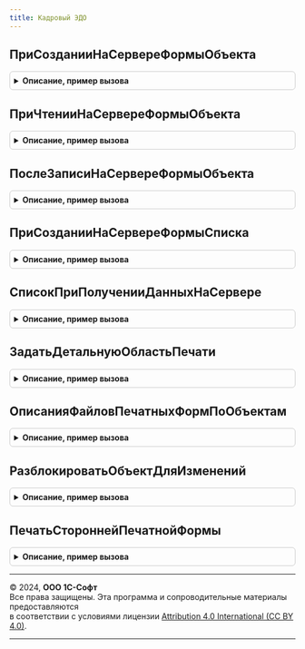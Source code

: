 ```yaml
---
title: Кадровый ЭДО
---
```



## ПриСозданииНаСервереФормыОбъекта
<details style="margin: 1em 0; padding: 0.5em; border: 1px solid #ccc; border-radius: 6px;">

<summary style="font-weight: bold; cursor: pointer;">Описание, пример вызова</summary>

```bsl

// Дорабатывает форму нового документа, создает реквизиты наличия присоединенных файлов печатных форм.
// Вызывается из события ПриСозданииНаСервере формы объекта.
//
// Параметры:
//   УправляемаяФорма     - ФормаКлиентскогоПриложения - форма объекта.
//   Отказ                - Булево
//   СтандартнаяОбработка - Булево
//   ОбъектФормы          - ДанныеФормыСтруктура, основной объект формы
//
Процедура ПриСозданииНаСервереФормыОбъекта(УправляемаяФорма, Отказ, СтандартнаяОбработка, ОбъектФормы) Экспорт
```

Пример вызова
```bsl
КадровыйЭДО.ПриСозданииНаСервереФормыОбъекта(УправляемаяФорма, Отказ, СтандартнаяОбработка, ОбъектФормы) 
```
</details>

## ПриЧтенииНаСервереФормыОбъекта
<details style="margin: 1em 0; padding: 0.5em; border: 1px solid #ccc; border-radius: 6px;">

<summary style="font-weight: bold; cursor: pointer;">Описание, пример вызова</summary>

```bsl

// Дорабатывает форму существующего документа, создает реквизиты наличия присоединенных файлов печатных форм.
// Вызывается из события ПриЧтенииНаСервере формы объекта.
//
// Параметры:
//   УправляемаяФорма     - ФормаКлиентскогоПриложения - форма объекта.
//   ТекущийОбъект        - ДокументОбъект - объект, который будет прочитан.
//   ОбъектФормы          - ДанныеФормыСтруктура, основной объект формы
//
Процедура ПриЧтенииНаСервереФормыОбъекта(УправляемаяФорма, ТекущийОбъект, ОбъектФормы) Экспорт
```

Пример вызова
```bsl
КадровыйЭДО.ПриЧтенииНаСервереФормыОбъекта(УправляемаяФорма, ТекущийОбъект, ОбъектФормы) 
```
</details>

## ПослеЗаписиНаСервереФормыОбъекта
<details style="margin: 1em 0; padding: 0.5em; border: 1px solid #ccc; border-radius: 6px;">

<summary style="font-weight: bold; cursor: pointer;">Описание, пример вызова</summary>

```bsl

// В форме документа обновляет сведения о наличии присоединенных файлов печатных форм.
// Вызывается из события ПослеЗаписиНаСервере формы объекта.
//
// Параметры:
//   УправляемаяФорма     - ФормаКлиентскогоПриложения - форма объекта.
//   ТекущийОбъект        - ДокументОбъект - объект.
//   ПараметрыЗаписи      - Структура
//   ОбъектФормы          - ДанныеФормыСтруктура, основной объект формы
//
Процедура ПослеЗаписиНаСервереФормыОбъекта(УправляемаяФорма, ТекущийОбъект, ПараметрыЗаписи, ОбъектФормы) Экспорт
```

Пример вызова
```bsl
КадровыйЭДО.ПослеЗаписиНаСервереФормыОбъекта(УправляемаяФорма, ТекущийОбъект, ПараметрыЗаписи, ОбъектФормы) 
```
</details>

## ПриСозданииНаСервереФормыСписка
<details style="margin: 1em 0; padding: 0.5em; border: 1px solid #ccc; border-radius: 6px;">

<summary style="font-weight: bold; cursor: pointer;">Описание, пример вызова</summary>

```bsl

// Дорабатывает запрос динамического списка документов, расширяя состав полей признаками
// наличия присоединенного файла печатной формы.
//
// Параметры:
//  УправляемаяФорма - УправляемаяФорма
//  Список           - ДинамическийСписок
//
Процедура ПриСозданииНаСервереФормыСписка(УправляемаяФорма, Список) Экспорт
```

Пример вызова
```bsl
КадровыйЭДО.ПриСозданииНаСервереФормыСписка(УправляемаяФорма, Список) 
```
</details>

## СписокПриПолученииДанныхНаСервере
<details style="margin: 1em 0; padding: 0.5em; border: 1px solid #ccc; border-radius: 6px;">

<summary style="font-weight: bold; cursor: pointer;">Описание, пример вызова</summary>

```bsl

// Заполняет флаги существования присоединенных файлов печатных форм.
//
// Параметры:
//  ИмяЭлемента - Строка
//  Настройки   - НастройкиКомпоновкиДанных
//  Строки      - СтрокиДинамическогоСписка
//
Процедура СписокПриПолученииДанныхНаСервере(ИмяЭлемента, Настройки, Строки) Экспорт
```

Пример вызова
```bsl
КадровыйЭДО.СписокПриПолученииДанныхНаСервере(ИмяЭлемента, Настройки, Строки) 
```
</details>

## ЗадатьДетальнуюОбластьПечати
<details style="margin: 1em 0; padding: 0.5em; border: 1px solid #ccc; border-radius: 6px;">

<summary style="font-weight: bold; cursor: pointer;">Описание, пример вызова</summary>

```bsl

// Задает детальную область печати в табличном документе, позволяя более глубоко детализировать
// выводимые бланки по одной ссылке на объект.
//
// Параметры:
//  ПараметрыПечати            - см. УправлениеПечатьюПереопределяемый.ПриПечати
//  ДокументРезультат          - ТабличныйДокумент
//  ИдентификаторПечатнойФормы - Строка
//  НомерСтрокиНачалаОбласти   - Число
//  ДанныеПечати               - Структура, СтрокаТаблицаЗначений, содержащая детальную информацию
//  ОбъектДокумента            - Ссылка на печатаемый объект
//
Процедура ЗадатьДетальнуюОбластьПечати(ПараметрыПечати, ДокументРезультат, ИдентификаторПечатнойФормы, НомерСтрокиНачалаОбласти, ДанныеПечати, ОбъектДокумента) Экспорт
```

Пример вызова
```bsl
КадровыйЭДО.ЗадатьДетальнуюОбластьПечати(ПараметрыПечати, ДокументРезультат, ИдентификаторПечатнойФормы, НомерСтрокиНачалаОбласти, ДанныеПечати, ОбъектДокумента) 
```
</details>

## ОписанияФайловПечатныхФормПоОбъектам
<details style="margin: 1em 0; padding: 0.5em; border: 1px solid #ccc; border-radius: 6px;">

<summary style="font-weight: bold; cursor: pointer;">Описание, пример вызова</summary>

```bsl

// Возвращает описание файлов печатных форм объектов.
//
// Параметры:
//  Владельцы                  - Массив, ссылок на объекты с присоединенными файлами
//  ИдентификаторыПечатныхФорм - Массив, идентификаторов печатных форм
//                             - Строка, идентификаторы печатных форм, разделенные запятыми
//
// Возвращаемое значение:
//  Структура - с ключами:
//   * ПечатныеФормыОбъектов - Соответствие
//     * Ключ     - Ссылка на владельца
//     * Значение - Структура
//        * Ключ     - Идентификатор печатной формы
//        * Значение - Массив, ссылок на присоединенные файлы
//   * ОригиналыПечатныхФорм - Структура
//      * Ключ     - Идентификатор печатной формы
//      * Значение - Структура, с Ключами
//         * Наименование - Наименование печатной формы
//         * Оригиналы    - Соответствие
//            * Ключ     - Ссылка, на присоединенный файл печатной формы
//            * Значение - Структура с ключами, описывающими печатную форму
//
Функция ОписанияФайловПечатныхФормПоОбъектам(Владельцы, ИдентификаторыПечатныхФорм) Экспорт
```

Пример вызова
```bsl
Результат = КадровыйЭДО.ОписанияФайловПечатныхФормПоОбъектам(Владельцы, ИдентификаторыПечатныхФорм) 
```
</details>

## РазблокироватьОбъектДляИзменений
<details style="margin: 1em 0; padding: 0.5em; border: 1px solid #ccc; border-radius: 6px;">

<summary style="font-weight: bold; cursor: pointer;">Описание, пример вызова</summary>

```bsl

// Разблокирует объект с приложенными файлами печатных форм, помечая файлы печатных форм на удаление.
//
// Параметры:
//  ОбъектДляРазблокировки - ОпределяемыйТип.ОбъектСПечатнымиФормами
//
// Возвращаемое значение:
//  Строка - Пустая если все в порядке или полное описание возникшей ошибки.
//
Функция РазблокироватьОбъектДляИзменений(ОбъектДляРазблокировки) Экспорт
```

Пример вызова
```bsl
Результат = КадровыйЭДО.РазблокироватьОбъектДляИзменений(ОбъектДляРазблокировки) 
```
</details>

## ПечатьСтороннейПечатнойФормы
<details style="margin: 1em 0; padding: 0.5em; border: 1px solid #ccc; border-radius: 6px;">

<summary style="font-weight: bold; cursor: pointer;">Описание, пример вызова</summary>

```bsl

// Вызывает процедуры печати в менеджерах объектов после переопределения массива ссылок, выводимых на печать.
//
// Параметры:
//  МенеджерПечати        - модуль менеджера или общий модуль, содержащий процедуру Печать
//  МассивОбъектов        - Массив, см. УправлениеПечатьюПереопределяемый.ПриПечати
//  ПараметрыПечати       - Структура, см. УправлениеПечатьюПереопределяемый.ПриПечати
//  КоллекцияПечатныхФорм - ТаблицаЗначений, см. УправлениеПечатьюПереопределяемый.ПриПечати
//  ОбъектыПечати         - СписокЗначений, см. УправлениеПечатьюПереопределяемый.ПриПечати
//  ПараметрыВывода       - Структура, см. УправлениеПечатьюПереопределяемый.ПриПечати
//  СписокСотрудников     - Массив, ссылок на элементы справочника Сотрудники, когда производится
//                          печать по одному сотруднику списочного документа
//
Процедура ПечатьСтороннейПечатнойФормы(МенеджерПечати, МассивОбъектов, ПараметрыПечати, КоллекцияПечатныхФорм, ОбъектыПечати, ПараметрыВывода, СписокСотрудников = Неопределено) Экспорт
```

Пример вызова
```bsl
КадровыйЭДО.ПечатьСтороннейПечатнойФормы(МенеджерПечати, МассивОбъектов, ПараметрыПечати, КоллекцияПечатныхФорм, ОбъектыПечати, ПараметрыВывода, СписокСотрудников);
```
</details>

---

© 2024, **ООО 1С-Софт**  
Все права защищены. Эта программа и сопроводительные материалы предоставляются  
в соответствии с условиями лицензии [Attribution 4.0 International (CC BY 4.0)](https://creativecommons.org/licenses/by/4.0/legalcode).

---
